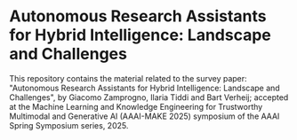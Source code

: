 # Autonomous Research Assistants for Hybrid Intelligence: Landscape and Challenges

This repository contains the material related to the survey paper: "Autonomous Research Assistants for Hybrid Intelligence: Landscape and Challenges", by Giacomo Zamprogno, Ilaria Tiddi and Bart Verheij; accepted at the Machine Learning and Knowledge Engineering for Trustworthy Multimodal and Generative AI (AAAI-MAKE 2025) symposium of the AAAI Spring Symposium series, 2025. 
